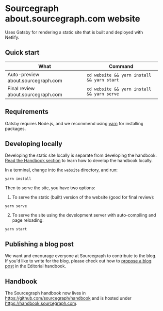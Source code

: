# Sourcegraph about.sourcegraph.com website

Uses Gatsby for rendering a static site that is built and deployed with Netlify.

## Quick start

| What                               | Command                                    |
| ---------------------------------- | ------------------------------------------ |
| Auto-preview about.sourcegraph.com | `cd website && yarn install && yarn start` |
| Final review about.sourcegraph.com | `cd website && yarn install && yarn serve` |

## Requirements

Gatsby requires Node.js, and we recommend using [yarn](https://yarnpkg.com/en/) for installing packages.

## Developing locally

Developing the static site locally is separate from developing the handbook. [Read the Handbook section](#Handbook) to learn how to develop the handbook locally.

In a terminal, change into the `website` directory, and run:

```shell
yarn install
```

Then to serve the site, you have two options:

1. To serve the static (built) version of the website (good for final review):

```shell
yarn serve
```

2. To serve the site using the development server with auto-compiling and page reloading:

```shell
yarn start
```

## Publishing a blog post

We want and encourage everyone at Sourcegraph to contribute to the blog. If you'd like to write for the blog, please check out how to [propose a blog post](https://about.sourcegraph.com/handbook/marketing/content/editorial#editorial-process) in the Editorial handbook.

## Handbook

The Sourcegraph handbook now lives in https://github.com/sourcegraph/handbook and is hosted under https://handbook.sourcegraph.com.
